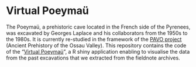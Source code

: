 # Virtual Poeymaü

The Poeymaü, a prehistoric cave located in the French side of the Pyrenees, was excavated by Georges Laplace and his collaborators from the 1950s to the 1980s.
It is currently re-studied in the framework of the [PAVO project](https://pavo.hypotheses.org) (Ancient Prehistory of the Ossau Valley).
This repository contains the code of the “[Virtual Poeymaü](https://analytics.huma-num.fr/Sebastien.Plutniak/poeymau/)”, a R shiny application enabling to visualise the data from the past excavations that we extracted from the fieldnote archives.


